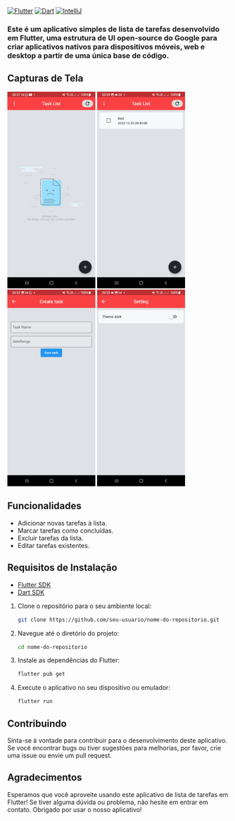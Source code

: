 [![Flutter](https://img.shields.io/badge/Flutter-v3.13.2-blue.svg)](https://flutter.dev/)
[![Dart](https://img.shields.io/badge/Dart-v3.1.0-blue.svg)](https://dart.dev/)
[![IntelliJ](https://img.shields.io/badge/IntelliJ-v2023.2-blue.svg)](https://www.jetbrains.com/idea/)

### Este é um aplicativo simples de lista de tarefas desenvolvido em Flutter, uma estrutura de UI open-source do Google para criar aplicativos nativos para dispositivos móveis, web e desktop a partir de uma única base de código.

## Capturas de Tela

<img src="screenshots/screen1.jpg" width="200">
<img src="screenshots/screen1.1.jpg" width="200">
<img src="screenshots/screen2.jpg" width="200">
<img src="screenshots/screen3.jpg" width="200">

## Funcionalidades

- Adicionar novas tarefas à lista.
- Marcar tarefas como concluídas.
- Excluir tarefas da lista.
- Editar tarefas existentes.

## Requisitos de Instalação

- [Flutter SDK](https://flutter.dev/docs/get-started/install)
- [Dart SDK](https://dart.dev/get-dart)


1. Clone o repositório para o seu ambiente local:

   ```bash
   git clone https://github.com/seu-usuario/nome-do-repositorio.git
   ```
2. Navegue até o diretório do projeto:

    ```bash
    cd nome-do-repositorio
    ```

3. Instale as dependências do Flutter:

    ```bash
    flutter pub get
    ```

4. Execute o aplicativo no seu dispositivo ou emulador:

    ```bash
    flutter run
    ```

## Contribuindo
Sinta-se à vontade para contribuir para o desenvolvimento deste aplicativo. Se você encontrar bugs ou tiver sugestões para melhorias, por favor, crie uma issue ou envie um pull request.

## Agradecimentos

Esperamos que você aproveite usando este aplicativo de lista de tarefas em Flutter! Se tiver alguma dúvida ou problema, não hesite em entrar em contato. Obrigado por usar o nosso aplicativo!
